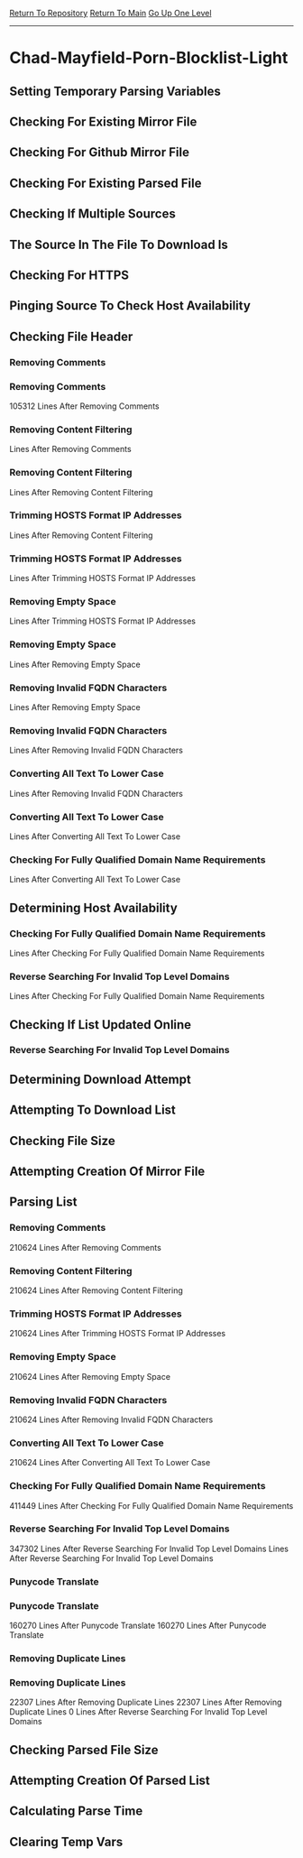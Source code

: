 [Return To Repository](https://github.com/DigitalWarrior/piholeparser/)
[Return To Main](https://github.com/DigitalWarrior/piholeparser/blob/master/RecentRunLogs/Mainlog.md)
[Go Up One Level](https://github.com/DigitalWarrior/piholeparser/blob/master/RecentRunLogs/TopLevelScripts/30-Processing-External-Blacklists.md)
____________________________________
# Chad-Mayfield-Porn-Blocklist-Light
## Setting Temporary Parsing Variables
## Checking For Existing Mirror File
## Checking For Github Mirror File
## Checking For Existing Parsed File
## Checking If Multiple Sources
## The Source In The File To Download Is
## Checking For HTTPS
## Pinging Source To Check Host Availability
## Checking File Header
### Removing Comments
### Removing Comments
105312 Lines After Removing Comments
### Removing Content Filtering
 Lines After Removing Comments
### Removing Content Filtering
 Lines After Removing Content Filtering
### Trimming HOSTS Format IP Addresses
 Lines After Removing Content Filtering
### Trimming HOSTS Format IP Addresses
 Lines After Trimming HOSTS Format IP Addresses
### Removing Empty Space
 Lines After Trimming HOSTS Format IP Addresses
### Removing Empty Space
 Lines After Removing Empty Space
### Removing Invalid FQDN Characters
 Lines After Removing Empty Space
### Removing Invalid FQDN Characters
 Lines After Removing Invalid FQDN Characters
### Converting All Text To Lower Case
 Lines After Removing Invalid FQDN Characters
### Converting All Text To Lower Case
 Lines After Converting All Text To Lower Case
### Checking For Fully Qualified Domain Name Requirements
 Lines After Converting All Text To Lower Case
## Determining Host Availability
### Checking For Fully Qualified Domain Name Requirements
 Lines After Checking For Fully Qualified Domain Name Requirements
### Reverse Searching For Invalid Top Level Domains
 Lines After Checking For Fully Qualified Domain Name Requirements
## Checking If List Updated Online
### Reverse Searching For Invalid Top Level Domains
## Determining Download Attempt
## Attempting To Download List
## Checking File Size
## Attempting Creation Of Mirror File
## Parsing List
### Removing Comments
210624 Lines After Removing Comments
### Removing Content Filtering
210624 Lines After Removing Content Filtering
### Trimming HOSTS Format IP Addresses
210624 Lines After Trimming HOSTS Format IP Addresses
### Removing Empty Space
210624 Lines After Removing Empty Space
### Removing Invalid FQDN Characters
210624 Lines After Removing Invalid FQDN Characters
### Converting All Text To Lower Case
210624 Lines After Converting All Text To Lower Case
### Checking For Fully Qualified Domain Name Requirements
411449 Lines After Checking For Fully Qualified Domain Name Requirements
### Reverse Searching For Invalid Top Level Domains
347302 Lines After Reverse Searching For Invalid Top Level Domains
 Lines After Reverse Searching For Invalid Top Level Domains
### Punycode Translate
### Punycode Translate
160270 Lines After Punycode Translate
160270 Lines After Punycode Translate
### Removing Duplicate Lines
### Removing Duplicate Lines
22307 Lines After Removing Duplicate Lines
22307 Lines After Removing Duplicate Lines
0 Lines After Reverse Searching For Invalid Top Level Domains
## Checking Parsed File Size
## Attempting Creation Of Parsed List
## Calculating Parse Time
## Clearing Temp Vars
